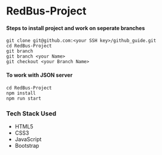 # RedBus-Project

#### Steps to install project and work on seperate branches
```
git clone git@github.com:<your SSH key>/github_guide.git
cd RedBus-Project
git branch
git branch <your Name>
git checkout <your Branch Name>

```
#### To work with JSON server
```
cd RedBus-Project
npm install
npm run start

```

### Tech Stack Used
- HTML5
- CSS3
- JavaScript
- Bootstrap
